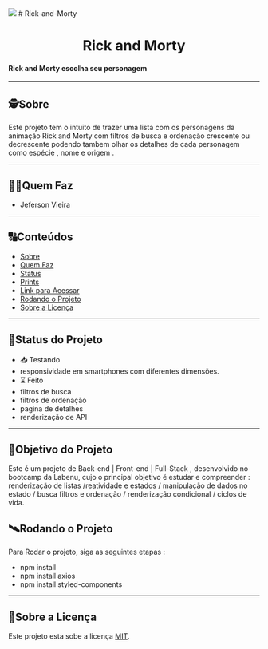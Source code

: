   <img src="https://cdn.discordapp.com/attachments/1014678461979303976/1024045064357433468/morty-last.png" />
# Rick-and-Morty



<h1 align="center">
     Rick and Morty
</h1>

<h4 align="left">
    Rick and Morty escolha seu personagem 
</h4>

---

##  🕵Sobre

Este projeto tem o intuito de trazer uma lista com os personagens da animação Rick and Morty com filtros de busca e ordenação crescente ou decrescente podendo tambem olhar os detalhes de cada personagem como espécie , nome e origem .

---

##  👩🏾Quem Faz 

- Jeferson Vieira

---
##  🔠Conteúdos

<!--ts-->
   * [Sobre](#sobre)
   * [Quem Faz](#-quem-faz)
   * [Status](#status)
   * [Prints](#Prints-do-projeto)
   * [Link para Acessar](#link-para-acessar)
   * [Rodando o Projeto](#rodando-o-projeto)
   * [Sobre a Licença](#sobre-a-licença)
<!--te-->


---
##  🧭Status do Projeto

 - 📥 Testando 
 - responsividade em smartphones com diferentes dimensões.
 - ⌛ Feito
 - filtros de busca 
 - filtros de ordenação 
 - pagina de detalhes 
 - renderização de API
---

##  🎯Objetivo do Projeto

Este é um projeto de Back-end | Front-end | Full-Stack , desenvolvido no bootcamp da Labenu, cujo o principal objetivo é estudar e compreender :
renderização de listas /reatividade e estados / manipulação de dados no estado / busca filtros e ordenação / renderização condicional / ciclos de vida.




## 🛰Rodando o Projeto

Para Rodar o projeto, siga as seguintes etapas :
- npm install
- npm install axios 
- npm install styled-components

---

## 📝Sobre a Licença

Este projeto esta sobe a licença [MIT](./LICENSE).
